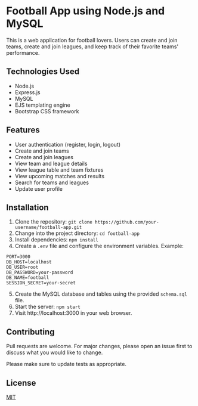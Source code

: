 # Football App using Node.js and MySQL

This is a web application for football lovers. Users can create and join teams, create and join leagues, and keep track of their favorite teams' performance.

## Technologies Used

- Node.js
- Express.js
- MySQL
- EJS templating engine
- Bootstrap CSS framework

## Features

- User authentication (register, login, logout)
- Create and join teams
- Create and join leagues
- View team and league details
- View league table and team fixtures
- View upcoming matches and results
- Search for teams and leagues
- Update user profile

## Installation

1. Clone the repository: `git clone https://github.com/your-username/football-app.git`
2. Change into the project directory: `cd football-app`
3. Install dependencies: `npm install`
4. Create a `.env` file and configure the environment variables. Example:

```
PORT=3000
DB_HOST=localhost
DB_USER=root
DB_PASSWORD=your-password
DB_NAME=football
SESSION_SECRET=your-secret
```

5. Create the MySQL database and tables using the provided `schema.sql` file.
6. Start the server: `npm start`
7. Visit http://localhost:3000 in your web browser.

## Contributing

Pull requests are welcome. For major changes, please open an issue first to discuss what you would like to change.

Please make sure to update tests as appropriate.

## License

[MIT](https://choosealicense.com/licenses/mit/)

